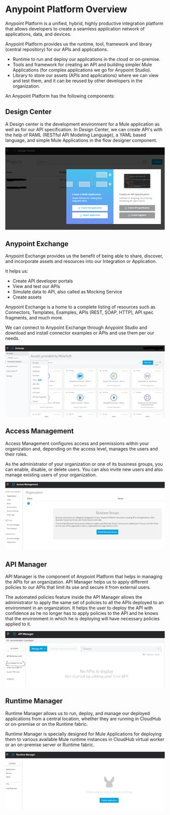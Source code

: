 # Anypoint Platform Overview

Anypoint Platform is a unified, hybrid, highly productive integration platform that allows developers to create a seamless application network of applications, data, and devices.

Anypoint Platform provides us the runtime, tool, framework and library (central repository) for our APIs and applications.

- Runtime to run and deploy our applications in the cloud or on-premise.
- Tools and framework for creating an API and building simpler Mule Applications (for complex applications we go for Anypoint Studio).
- Library to store our assets (APIs and applications) where we can view and test them, and it can be reused by other developers in the organization.

An Anypoint Platform has the following components:

## Design Center

A Design center is the development environment for a Mule application as well as for our API specification. In Design Center, we can create API's with the help of RAML (RESTful API Modeling Language), a YAML based language, and simple Mule Applications in the flow designer component.

![DesignCenter](https://github.com/Mulesoft-Tutorials/Documents/blob/master/images/design-center.png)

## Anypoint Exchange

Anypoint Exchange provides us the benefit of being able to share, discover, and incorporate assets and resources into our Integration or Application.

It helps us:

- Create API developer portals
- View and test our APIs
- Simulate data to API, also called as Mocking Service
- Create assets

Anypoint Exchange is a home to a complete listing of resources such as Connectors, Templates, Examples, APIs (REST, SOAP, HTTP), API spec fragments, and much more.

We can connect to Anypoint Exchange through Anypoint Studio and download and install connector examples or APIs and use them per our needs.

![Exchange](https://github.com/Mulesoft-Tutorials/Documents/blob/master/images/exchange.png)

## Access Management

Access Management configures access and permissions within your organization and, depending on the access level, manages the users and their roles.

As the administrator of your organization or one of its business groups, you can enable, disable, or delete users. You can also invite new users and also manage existing users of your organization.

![AccessMgmt](https://github.com/Mulesoft-Tutorials/Documents/blob/master/images/accessMgmt.png)

## API Manager

API Manager is the component of Anypoint Platform that helps in managing the APIs for an organization. API Manager helps us to apply different policies to our APIs that limit its use and secure it from external users.

The automated policies feature inside the API Manager allows the administrator to apply the same set of policies to all the APIs deployed to an environment in an organization. It helps the user to deploy the API with confidence as he no longer has to apply policies to the API and he knows that the environment in which he is deploying will have necessary policies applied to it.

![APIManager](https://github.com/Mulesoft-Tutorials/Documents/blob/master/images/APIManager.png)

## Runtime Manager

Runtime Manager allows us to run, deploy, and manage our deployed applications from a central location, whether they are running in CloudHub or on-premise or on the Runtime fabric.

Runtime Manager is specially designed for Mule Applications for deploying them to various available Mule runtime instances in CloudHub virtual worker or an on-premise server or Runtime fabric.

![Runtime](https://github.com/Mulesoft-Tutorials/Documents/blob/master/images/runtime.png)
